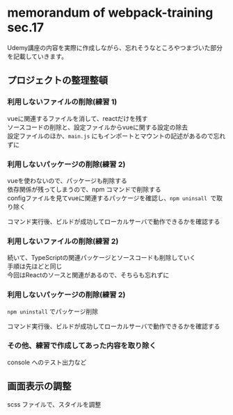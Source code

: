 # memorandum of webpack-training sec.17
Udemy講座の内容を実際に作成しながら、忘れそうなところやつまづいた部分を記載していきます。

## プロジェクトの整理整頓

### 利用しないファイルの削除(練習 1)
vueに関連するファイルを消して、reactだけを残す  
ソースコードの削除と、設定ファイルからvueに関する設定の除去  
設定ファイルのほか、`main.js` にもインポートとマウントの記述があるので忘れずに

### 利用しないパッケージの削除(練習 2)
vueを使わないので、パッケージも削除する  
依存関係が残ってしまうので、npm コマンドで削除する  
configファイルを見てvueに関連するパッケージを確認し、`npm uninsall `で取り除く  

コマンド実行後、ビルドが成功してローカルサーバで動作できるかを確認する

### 利用しないファイルの削除(練習 2)
続いて、TypeScriptの関連パッケージとソースコードも削除していく  
手順は先ほどと同じ  
今回はReactのソースと関連があるので、そちらも忘れずに

### 利用しないパッケージの削除(練習 2)
`npm uninstall` でパッケージ削除

コマンド実行後、ビルドが成功してローカルサーバで動作できるかを確認する


### その他、練習で作成してあった内容を取り除く
console へのテスト出力など

## 画面表示の調整
scss ファイルで、スタイルを調整

